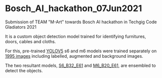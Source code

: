 # Bosch_AI_hackathon_07Jun2021
Submission of TEAM "M-Art" towards Bosch AI hackathon in Techgig Code Gladiators 2021

It is a custom object detection model trained for identifying furnitures, doors, cables and cloths.

For this, pre-trained [YOLOV5](https://github.com/ultralytics/yolov5) s6 and m6 models were trained separately on [1995 images](https://github.com/DarkShadow-web/Bosch_AI_hackathon_2021/releases/download/v1.0/Team_M-Art_Bosch_AI_hackathon_round2_dataset.zip) including labelled, augmented and background images.

The two resultant models, [S6_B32_E61](https://github.com/DarkShadow-web/Bosch_AI_hackathon_2021/releases/download/v1.0/S6_B32_E61.pt) and [M6_B20_E61](https://github.com/DarkShadow-web/Bosch_AI_hackathon_2021/releases/download/v1.0/M6_B20_E61.pt), are ensembled to detect the objects.


